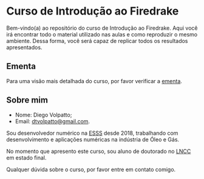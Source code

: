 # Curso de Introdução ao Firedrake

Bem-vindo(a) ao repositório do curso de Introdução ao Firedrake. Aqui você irá encontrar todo o material utilizado nas aulas e como reproduzir o mesmo ambiente. Dessa forma, você será capaz de replicar todos os resultados apresentados.

## Ementa

Para uma visão mais detalhada do curso, por favor verificar a [ementa](https://github.com/volpatto/curso_firedrake_eamc/blob/main/EMENTA.md).

## Sobre mim

* Nome: Diego Volpatto;
* Email: [dtvolpatto@gmail.com](dtvolpatto@gmail.com).

Sou desenvolvedor numérico na [ESSS](https://github.com/ESSS) desde 2018, trabalhando com desenvolvimento e aplicações numéricas na indústria de Óleo e Gás.

No momento que apresento este curso, sou aluno de doutorado no [LNCC](http://www.lncc.br/) em estado final.

Qualquer dúvida sobre o curso, por favor entre em contato comigo.
